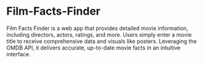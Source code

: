 # Film-Facts-Finder
Film Facts Finder is a web app that provides detailed movie information, including directors, actors, ratings, and more. Users simply enter a movie title to receive comprehensive data and visuals like posters. Leveraging the OMDB API, it delivers accurate, up-to-date movie facts in an intuitive interface.

